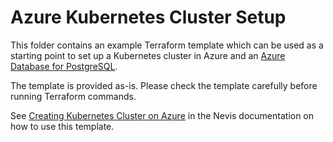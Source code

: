 # Azure Kubernetes Cluster Setup

This folder contains an example Terraform template which can be used as a starting point
to set up a Kubernetes cluster in Azure and an [Azure Database for PostgreSQL](https://azure.microsoft.com/en-us/pricing/details/postgresql/flexible-server/).

The template is provided as-is.
Please check the template carefully before running Terraform commands.

See [Creating Kubernetes Cluster on Azure](https://docs.nevis.net/configurationguide/component-installation-guides/nevisAdmin4/Software-Installation/Kubernetes-Based-Installation/Creating-Kubernetes-cluster-on-Azure) 
in the Nevis documentation on how to use this template.
